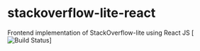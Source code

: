 # stackoverflow-lite-react

Frontend implementation of StackOverflow-lite using React JS
[![Build Status](https://travis-ci.org/anasey01/stackoverflow-lite-react.svg?branch=develop)]
